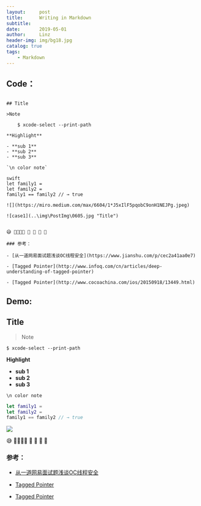 ```yaml
---
layout:     post
title:      Writing in Markdown
subtitle:  
date:       2019-05-01
author:     Linz
header-img: img/bg18.jpg
catalog: true
tags:
    - Markdown
---
```


## Code：

```

## Title

>Note

	$ xcode-select --print-path

**Highlight**

- **sub 1**
- **sub 2**
- **sub 3**

`\n color note`

swift
let family1 =
let family2 =
family1 == family2 // → true

![](https://miro.medium.com/max/6604/1*J5xIlF5pqobC9onH1NEJPg.jpeg)

![case1](..\img\PostImg\0605.jpg "Title")


😅 👨‍👩‍👧‍👦 👨 👩 👧 👦

### 参考：

- [从一道网易面试题浅谈OC线程安全](https://www.jianshu.com/p/cec2a41aa0e7)

- [Tagged Pointer](http://www.infoq.com/cn/articles/deep-understanding-of-tagged-pointer)

- [Tagged Pointer](http://www.cocoachina.com/ios/20150918/13449.html)

```

## Demo:

## Title

>Note

	$ xcode-select --print-path

**Highlight**

- **sub 1**
- **sub 2**
- **sub 3**

`\n color note`

```swift
let family1 =
let family2 =
family1 == family2 // → true
```

![](https://images.ifanr.cn/wp-content/uploads/2018/06/WWDC-26.jpg)

😅 👨‍👩‍👧‍👦 👨 👩 👧 👦

### 参考：

- [从一道网易面试题浅谈OC线程安全](https://www.jianshu.com/p/cec2a41aa0e7)

- [Tagged Pointer](http://www.infoq.com/cn/articles/deep-understanding-of-tagged-pointer)

- [Tagged Pointer](http://www.cocoachina.com/ios/20150918/13449.html)
